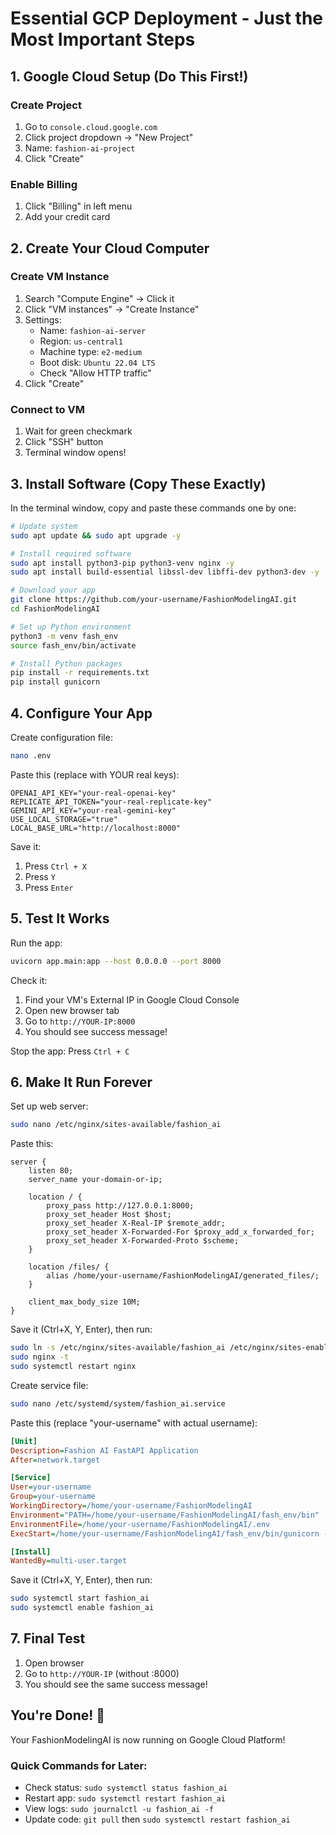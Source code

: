 # Essential GCP Deployment - Just the Most Important Steps

## 1. Google Cloud Setup (Do This First!)

### Create Project
1. Go to `console.cloud.google.com`
2. Click project dropdown → "New Project"
3. Name: `fashion-ai-project`
4. Click "Create"

### Enable Billing
1. Click "Billing" in left menu
2. Add your credit card

## 2. Create Your Cloud Computer

### Create VM Instance
1. Search "Compute Engine" → Click it
2. Click "VM instances" → "Create Instance"
3. Settings:
   - Name: `fashion-ai-server`
   - Region: `us-central1`
   - Machine type: `e2-medium`
   - Boot disk: `Ubuntu 22.04 LTS`
   - Check "Allow HTTP traffic"
4. Click "Create"

### Connect to VM
1. Wait for green checkmark
2. Click "SSH" button
3. Terminal window opens!

## 3. Install Software (Copy These Exactly)

In the terminal window, copy and paste these commands one by one:

```bash
# Update system
sudo apt update && sudo apt upgrade -y

# Install required software
sudo apt install python3-pip python3-venv nginx -y
sudo apt install build-essential libssl-dev libffi-dev python3-dev -y

# Download your app
git clone https://github.com/your-username/FashionModelingAI.git
cd FashionModelingAI

# Set up Python environment
python3 -m venv fash_env
source fash_env/bin/activate

# Install Python packages
pip install -r requirements.txt
pip install gunicorn
```

## 4. Configure Your App

Create configuration file:
```bash
nano .env
```

Paste this (replace with YOUR real keys):
```env
OPENAI_API_KEY="your-real-openai-key"
REPLICATE_API_TOKEN="your-real-replicate-key"
GEMINI_API_KEY="your-real-gemini-key"
USE_LOCAL_STORAGE="true"
LOCAL_BASE_URL="http://localhost:8000"
```

Save it:
1. Press `Ctrl + X`
2. Press `Y`
3. Press `Enter`

## 5. Test It Works

Run the app:
```bash
uvicorn app.main:app --host 0.0.0.0 --port 8000
```

Check it:
1. Find your VM's External IP in Google Cloud Console
2. Open new browser tab
3. Go to `http://YOUR-IP:8000`
4. You should see success message!

Stop the app: Press `Ctrl + C`

## 6. Make It Run Forever

Set up web server:
```bash
sudo nano /etc/nginx/sites-available/fashion_ai
```

Paste this:
```nginx
server {
    listen 80;
    server_name your-domain-or-ip;

    location / {
        proxy_pass http://127.0.0.1:8000;
        proxy_set_header Host $host;
        proxy_set_header X-Real-IP $remote_addr;
        proxy_set_header X-Forwarded-For $proxy_add_x_forwarded_for;
        proxy_set_header X-Forwarded-Proto $scheme;
    }

    location /files/ {
        alias /home/your-username/FashionModelingAI/generated_files/;
    }

    client_max_body_size 10M;
}
```

Save it (Ctrl+X, Y, Enter), then run:
```bash
sudo ln -s /etc/nginx/sites-available/fashion_ai /etc/nginx/sites-enabled/
sudo nginx -t
sudo systemctl restart nginx
```

Create service file:
```bash
sudo nano /etc/systemd/system/fashion_ai.service
```

Paste this (replace "your-username" with actual username):
```ini
[Unit]
Description=Fashion AI FastAPI Application
After=network.target

[Service]
User=your-username
Group=your-username
WorkingDirectory=/home/your-username/FashionModelingAI
Environment="PATH=/home/your-username/FashionModelingAI/fash_env/bin"
EnvironmentFile=/home/your-username/FashionModelingAI/.env
ExecStart=/home/your-username/FashionModelingAI/fash_env/bin/gunicorn -w 4 -k uvicorn.workers.UvicornWorker app.main:app -b 0.0.0.0:8000

[Install]
WantedBy=multi-user.target
```

Save it (Ctrl+X, Y, Enter), then run:
```bash
sudo systemctl start fashion_ai
sudo systemctl enable fashion_ai
```

## 7. Final Test

1. Open browser
2. Go to `http://YOUR-IP` (without :8000)
3. You should see the same success message!

## You're Done! 🎉

Your FashionModelingAI is now running on Google Cloud Platform!

### Quick Commands for Later:
- Check status: `sudo systemctl status fashion_ai`
- Restart app: `sudo systemctl restart fashion_ai`
- View logs: `sudo journalctl -u fashion_ai -f`
- Update code: `git pull` then `sudo systemctl restart fashion_ai`